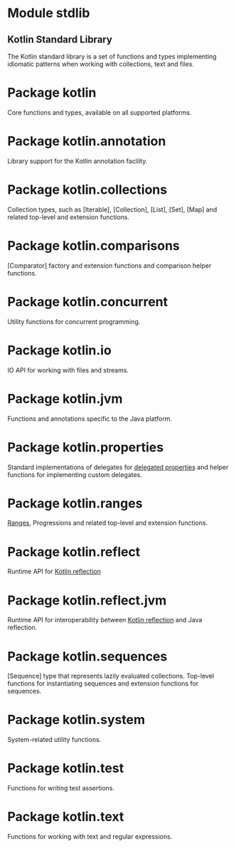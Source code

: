 # Module stdlib

## Kotlin Standard Library

The Kotlin standard library is a set of functions and types implementing idiomatic patterns when working with collections,
text and files.

# Package kotlin

Core functions and types, available on all supported platforms.

# Package kotlin.annotation

Library support for the Kotlin annotation facility.

# Package kotlin.collections

Collection types, such as [Iterable], [Collection], [List], [Set], [Map] and related top-level and extension functions.

# Package kotlin.comparisons

[Comparator] factory and extension functions and comparison helper functions.

# Package kotlin.concurrent

Utility functions for concurrent programming.

# Package kotlin.io

IO API for working with files and streams.

# Package kotlin.jvm

Functions and annotations specific to the Java platform.

# Package kotlin.properties

Standard implementations of delegates for [delegated properties](/docs/reference/delegated-properties.html)
and helper functions for implementing custom delegates.

# Package kotlin.ranges

[Ranges](/docs/reference/ranges.html), Progressions and related top-level and extension functions.

# Package kotlin.reflect

Runtime API for [Kotlin reflection](/docs/reference/reflection.html)

# Package kotlin.reflect.jvm

Runtime API for interoperability between [Kotlin reflection](/docs/reference/reflection.html) and
Java reflection.

# Package kotlin.sequences

[Sequence] type that represents lazily evaluated collections. Top-level functions for instantiating sequences
and extension functions for sequences.

# Package kotlin.system

System-related utility functions.

# Package kotlin.test

Functions for writing test assertions.

# Package kotlin.text

Functions for working with text and regular expressions.

